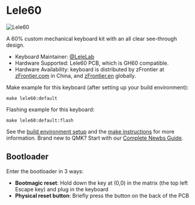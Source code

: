 # Lele60

![Lele60](https://img.zfrontier.com/cover/20210818/lsCNMiGA9z8NvrjNnoJjs1gVwA_7?imageView2/1/w/1200/h/824/q/85!)

A 60% custom mechanical keyboard kit with an all clear see-through design.

* Keyboard Maintainer: [@LeleLab](https://www.lelelab.work)
* Hardware Supported: Lele60 PCB, which is GH60 compatible.
* Hardware Availability: keyboard is distributed by zFrontier at [zFrontier.com](https://www.zfrontier.com/app/mch/oNZEw6bvZ3Go) in China, and [zFrontier.en](https://en.zfrontier.com/products/lele60-crystalline) globally.

Make example for this keyboard (after setting up your build environment):

    make lele60:default

Flashing example for this keyboard:

    make lele60:default:flash

See the [build environment setup](https://docs.qmk.fm/#/getting_started_build_tools) and the [make instructions](https://docs.qmk.fm/#/getting_started_make_guide) for more information. Brand new to QMK? Start with our [Complete Newbs Guide](https://docs.qmk.fm/#/newbs).

## Bootloader

Enter the bootloader in 3 ways:

* **Bootmagic reset**: Hold down the key at (0,0) in the matrix (the top left Escape key) and plug in the keyboard
* **Physical reset button**: Briefly press the button on the back of the PCB
